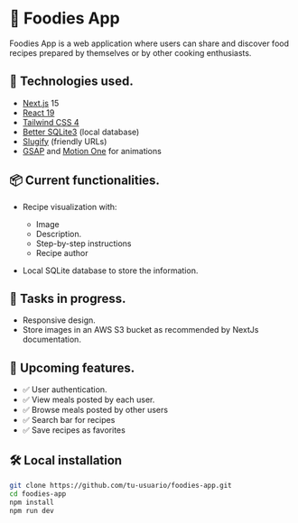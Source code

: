# 🍔 Foodies App

Foodies App is a web application where users can share and discover food recipes prepared by themselves or by other cooking enthusiasts.

## 🚀 Technologies used.

- [Next.js](https://nextjs.org/) 15
- [React 19](https://react.dev/)
- [Tailwind CSS 4](https://tailwindcss.com/)
- [Better SQLite3](https://github.com/WiseLibs/better-sqlite3) (local database)
- [Slugify](https://www.npmjs.com/package/slugify) (friendly URLs)
- [GSAP](https://gsap.com/) and [Motion One](https://motion.dev/) for animations

## 📦 Current functionalities.

- Recipe visualization with:
  - Image
  - Description.
  - Step-by-step instructions
  - Recipe author

- Local SQLite database to store the information.

## 🧠 Tasks in progress.

   - Responsive design.
   - Store images in an AWS S3 bucket as recommended by NextJs documentation.

## 🧠 Upcoming features.

- ✅ User authentication.
- ✅ View meals posted by each user.
- ✅ Browse meals posted by other users
- ✅ Search bar for recipes
- ✅ Save recipes as favorites

## 🛠️ Local installation

````bash
git clone https://github.com/tu-usuario/foodies-app.git
cd foodies-app
npm install
npm run dev

